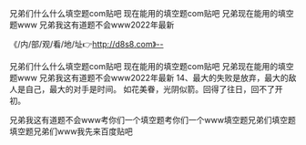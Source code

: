 兄弟们什么什么填空题com贴吧
现在能用的填空题com贴吧
兄弟现在能用的填空题www
兄弟我这有道题不会www2022年最新


《/内/部/观/看/地/址👉http://d8s8.com》--

兄弟们什么什么填空题com贴吧
现在能用的填空题com贴吧
兄弟现在能用的填空题www
兄弟我这有道题不会www2022年最新
	14、最大的失败是放弃，最大的敌人是自己，最大的对手是时间。
	如花美眷，光阴似箭。回得了往日，回不了开初。





兄弟我这有道题不会www考你们一个填空题考你们一个www填空题兄弟们填空题填空题兄弟们www我先来百度贴吧
